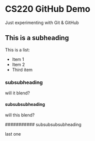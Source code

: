 # CS220 GitHub Demo

Just experimenting with Git & GitHub

## This is a subheading

This is a list:
* Item 1
* Item 2
* Third item
### subsubheading

will it blend?

#### subsubsubheading

will this blend?

########### subsubsubsubheading

last one
